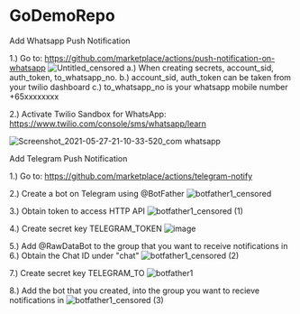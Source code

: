 # GoDemoRepo

Add Whatsapp Push Notification

1.) Go to: https://github.com/marketplace/actions/push-notification-on-whatsapp
![Untitled_censored](https://user-images.githubusercontent.com/79128355/119837978-9e017680-bf35-11eb-8986-3226f31ab67c.jpg)
    a.) When creating secrets, account_sid, auth_token, to_whatsapp_no.
    b.) account_sid, auth_token can be taken from your twilio dashboard
    c.) to_whatsapp_no is your whatsapp mobile number +65xxxxxxxx

2.) Activate Twilio Sandbox for WhatsApp:
    https://www.twilio.com/console/sms/whatsapp/learn

![Screenshot_2021-05-27-21-10-33-520_com whatsapp](https://user-images.githubusercontent.com/79128355/119831844-3dbc0600-bf30-11eb-9236-b94424d3c3b7.jpg)

Add Telegram Push Notification

1.) Go to: https://github.com/marketplace/actions/telegram-notify

2.) Create a bot on Telegram using @BotFather
![botfather1_censored](https://user-images.githubusercontent.com/79128355/119834109-3d246f00-bf32-11eb-81b9-f276002d7eed.jpg)

3.) Obtain token to access HTTP API
![botfather1_censored (1)](https://user-images.githubusercontent.com/79128355/119834492-97253480-bf32-11eb-8805-aa0134b530cc.jpg)

4.) Create secret key TELEGRAM_TOKEN
![image](https://user-images.githubusercontent.com/79128355/119835174-2cc0c400-bf33-11eb-9bf5-cd7fb3c335e5.png)

5.) Add @RawDataBot to the group that you want to receive notifications in
6.) Obtain the Chat ID under "chat"
![botfather1_censored (2)](https://user-images.githubusercontent.com/79128355/119836154-123b1a80-bf34-11eb-9702-970e3d2acdd6.jpg)

7.) Create secret key TELEGRAM_TO
![botfather1](https://user-images.githubusercontent.com/79128355/119836521-6219e180-bf34-11eb-8cbf-6678851ab813.png)

8.) Add the bot that you created, into the group you want to recieve notifications in
![botfather1_censored (3)](https://user-images.githubusercontent.com/79128355/119837220-f5531700-bf34-11eb-8fe2-f465d49c64ec.jpg)
